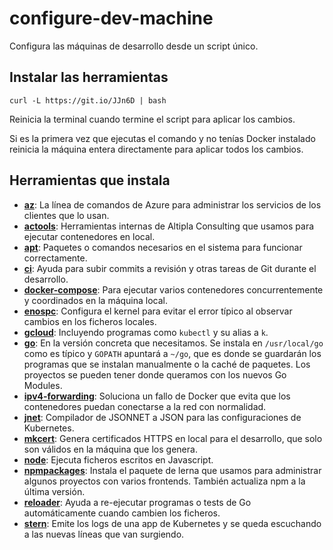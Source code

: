 
# configure-dev-machine

Configura las máquinas de desarrollo desde un script único.


## Instalar las herramientas

```shell
curl -L https://git.io/JJn6D | bash
```

Reinicia la terminal cuando termine el script para aplicar los cambios.

Si es la primera vez que ejecutas el comando y no tenías Docker instalado reinicia la máquina entera directamente para aplicar todos los cambios.


## Herramientas que instala

- **[az](https://docs.microsoft.com/en-us/cli/azure/install-azure-cli?view=azure-cli-latest)**: La línea de comandos de Azure para administrar los servicios de los clientes que lo usan.
- **[actools](https://github.com/altipla-consulting/actools)**: Herramientas internas de Altipla Consulting que usamos para ejecutar contenedores en local.
- **[apt](https://packages.ubuntu.com/)**: Paquetes o comandos necesarios en el sistema para funcionar correctamente.
- **[ci](https://github.com/altipla-consulting/ci)**: Ayuda para subir commits a revisión y otras tareas de Git durante el desarrollo.
- **[docker-compose](https://docs.docker.com/compose/)**: Para ejecutar varios contenedores concurrentemente y coordinados en la máquina local.
- **[enospc](https://stackoverflow.com/questions/22475849/node-js-what-is-enospc-error-and-how-to-solve)**: Configura el kernel para evitar el error típico al observar cambios en los ficheros locales.
- **[gcloud](https://cloud.google.com/sdk)**: Incluyendo programas como `kubectl` y su alias a `k`.
- **[go](https://golang.org/)**: En la versión concreta que necesitamos. Se instala en `/usr/local/go` como es típico y `GOPATH` apuntará a `~/go`, que es donde se guardarán los programas que se instalan manualmente o la caché de paquetes. Los proyectos se pueden tener donde queramos con los nuevos Go Modules.
- **[ipv4-forwarding](https://stackoverflow.com/questions/41453263/docker-networking-disabled-warning-ipv4-forwarding-is-disabled-networking-wil)**: Soluciona un fallo de Docker que evita que los contenedores puedan conectarse a la red con normalidad.
- **[jnet](https://github.com/altipla-consulting/jnet)**: Compilador de JSONNET a JSON para las configuraciones de Kubernetes.
- **[mkcert](https://github.com/FiloSottile/mkcert)**: Genera certificados HTTPS en local para el desarrollo, que solo son válidos en la máquina que los genera.
- **[node](https://nodejs.org/en/)**: Ejecuta ficheros escritos en Javascript.
- **[npmpackages](https://www.npmjs.com/package/lerna)**: Instala el paquete de lerna que usamos para administrar algunos proyectos con varios frontends. También actualiza npm a la última versión.
- **[reloader](https://github.com/altipla-consulting/reloader)**: Ayuda a re-ejecutar programas o tests de Go automáticamente cuando cambien los ficheros.
- **[stern](https://github.com/wercker/stern)**: Emite los logs de una app de Kubernetes y se queda escuchando a las nuevas líneas que van surgiendo.
